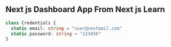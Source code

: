 ## Next js Dashboard App From Next js Learn

```ts
class Credentials {
  static email: string = "user@nextmail.com"
  static password: string = "123456"
}
```
